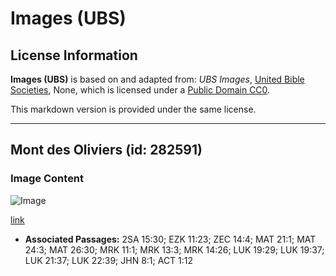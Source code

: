 # Images (UBS)

## License Information

**Images (UBS)** is based on and adapted from: _UBS Images_, [United Bible Societies](https://unitedbiblesocieties.org/), None, which is licensed under a [Public Domain CC0](https://creativecommons.org/public-domain/cc0/).

This markdown version is provided under the same license.



--------------------------------

## Mont des Oliviers (id: 282591)

### Image Content

![Image](https://cdn.aquifer.bible/aquifer-content/resources/Media/WEB-0538_mount_of_olives.jpg)

[link](https://cdn.aquifer.bible/aquifer-content/resources/Media/WEB-0538_mount_of_olives.jpg)

* **Associated Passages:** 2SA 15:30; EZK 11:23; ZEC 14:4; MAT 21:1; MAT 24:3; MAT 26:30; MRK 11:1; MRK 13:3; MRK 14:26; LUK 19:29; LUK 19:37; LUK 21:37; LUK 22:39; JHN 8:1; ACT 1:12

